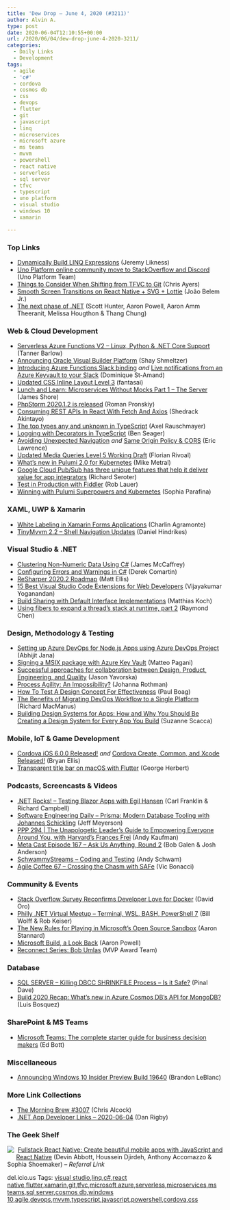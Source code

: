 ```yaml
---
title: 'Dew Drop – June 4, 2020 (#3211)'
author: Alvin A.
type: post
date: 2020-06-04T12:10:55+00:00
url: /2020/06/04/dew-drop-june-4-2020-3211/
categories:
  - Daily Links
  - Development
tags:
  - agile
  - 'c#'
  - cordova
  - cosmos db
  - css
  - devops
  - flutter
  - git
  - javascript
  - linq
  - microservices
  - microsoft azure
  - ms teams
  - mvvm
  - powershell
  - react native
  - serverless
  - sql server
  - tfvc
  - typescript
  - uno platform
  - visual studio
  - windows 10
  - xamarin

---
```

### <a name="top"></a>Top Links

  * <a href="https://blog.jeremylikness.com/blog/dynamically-build-linq-expressions/" target="_blank" rel="noopener noreferrer">Dynamically Build LINQ Expressions</a> (Jeremy Likness)
  * <a href="https://platform.uno/blog/uno-platform-online-community-move-to-stackoverflow-and-discord/" target="_blank" rel="noopener noreferrer">Uno Platform online community move to StackOverflow and Discord</a> (Uno Platform Team)
  * <a href="https://newsignature.com/articles/tfvc-to-git-things-to-consider/" target="_blank" rel="noopener noreferrer">Things to Consider When Shifting from TFVC to Git</a> (Chris Ayers)
  * <a href="https://medium.com/swlh/smooth-screen-transitions-on-react-native-svg-lottie-433467b752e3?source=rss----f5af2b715248---4" target="_blank" rel="noopener noreferrer">Smooth Screen Transitions on React Native + SVG + Lottie</a> (João Belem Jr.)
  * <a href="https://channel9.msdn.com/Events/Build/2020/BDL186?WT.mc_id=DX_MVP4025064" target="_blank" rel="noopener noreferrer">The next phase of .NET</a> (Scott Hunter, Aaron Powell, Aaron Amm Theeranit, Melissa Hougthon & Thang Chung)



### <a name="web"></a>Web & Cloud Development

  * <a href="https://serverless.com/blog/serverless-azure-functions-v2/" target="_blank" rel="noopener noreferrer">Serverless Azure Functions V2 &#8211; Linux, Python & .NET Core Support</a> (Tanner Barlow)
  * <a href="https://blogs.oracle.com/announcing-oracle-visual-builder-platform-v2" target="_blank" rel="noopener noreferrer">Announcing Oracle Visual Builder Platform</a> (Shay Shmeltzer)
  * <a href="https://www.domstamand.com/introducting-azure-functions-slack-binding/" target="_blank" rel="noopener noreferrer">Introducing Azure Functions Slack binding</a> _and_ <a href="https://www.domstamand.com/live-notifications-from-an-azure-keyvault-to-your-slack/" target="_blank" rel="noopener noreferrer">Live notifications from an Azure Keyvault to your Slack</a> (Dominique St-Amand)
  * <a href="https://www.w3.org/blog/CSS/2020/06/04/css-inline-3-updated/" target="_blank" rel="noopener noreferrer">Updated CSS Inline Layout Level 3</a> (fantasai)
  * <a href="https://www.jamesshore.com/Blog/Lunch-and-Learn/Microservices-Without-Mocks-Part-1.html" target="_blank" rel="noopener noreferrer">Lunch and Learn: Microservices Without Mocks Part 1 &#8211; The Server</a> (James Shore)
  * <a href="https://blog.jetbrains.com/phpstorm/2020/06/phpstorm-2020-1-2-is-released/" target="_blank" rel="noopener noreferrer">PhpStorm 2020.1.2 is released</a> (Roman Pronskiy)
  * <a href="https://www.smashingmagazine.com/2020/06/rest-api-react-fetch-axios/" target="_blank" rel="noopener noreferrer">Consuming REST APIs In React With Fetch And Axios</a> (Shedrack Akintayo)
  * <a href="http://feedproxy.google.com/~r/2ality/~3/x94ISApKSAI/any-unknown-typescript.html" target="_blank" rel="noopener noreferrer">The top types any and unknown in TypeScript</a> (Axel Rauschmayer)
  * <a href="https://medium.com/swlh/logging-with-decorators-in-typescript-1c3ce13576d5?source=rss----f5af2b715248---4" target="_blank" rel="noopener noreferrer">Logging with Decorators in TypeScript</a> (Ben Seager)
  * <a href="https://textslashplain.com/2020/06/03/avoiding-unexpected-navigation/" target="_blank" rel="noopener noreferrer">Avoiding Unexpected Navigation</a> _and_ <a href="https://textslashplain.com/2020/06/03/same-origin-policy-cors/" target="_blank" rel="noopener noreferrer">Same Origin Policy & CORS</a> (Eric Lawrence)
  * <a href="https://www.w3.org/blog/CSS/2020/06/04/updated-media-queries-level-5-working-draft/" target="_blank" rel="noopener noreferrer">Updated Media Queries Level 5 Working Draft</a> (Florian Rivoal)
  * <a href="https://www.pulumi.com/blog/whats-new-k8s-2.0/" target="_blank" rel="noopener noreferrer">What&#8217;s new in Pulumi 2.0 for Kubernetes</a> (Mike Metral)
  * <a href="https://seroter.com/2020/06/03/google-cloud-pub-sub-has-three-unique-features-that-help-it-deliver-value-for-app-integrators/" target="_blank" rel="noopener noreferrer">Google Cloud Pub/Sub has three unique features that help it deliver value for app integrators</a> (Richard Seroter)
  * <a href="https://www.telerik.com/blogs/test-in-production-with-fiddler" target="_blank" rel="noopener noreferrer">Test in Production with Fiddler</a> (Rob Lauer)
  * <a href="https://www.pulumi.com/blog/kubernetes-is-better-with-pulumi/" target="_blank" rel="noopener noreferrer">Winning with Pulumi Superpowers and Kubernetes</a> (Sophia Parafina)



### <a name="silverlight"></a>XAML, UWP & Xamarin

  * <a href="https://xamgirl.com/white-labeling-in-xamarin-forms-applications/" target="_blank" rel="noopener noreferrer">White Labeling in Xamarin Forms Applications</a> (Charlin Agramonte)
  * <a href="https://danielhindrikes.se/index.php/2020/06/04/tinymvvm-2-2-shell-navigation-updates/" target="_blank" rel="noopener noreferrer">TinyMvvm 2.2 – Shell Navigation Updates</a> (Daniel Hindrikes)



### <a name="dotnet"></a>Visual Studio & .NET

  * <a href="https://visualstudiomagazine.com/articles/2020/06/03/clustering-non-numeric-data.aspx" target="_blank" rel="noopener noreferrer">Clustering Non-Numeric Data Using C#</a> (James McCaffrey)
  * <a href="https://codeopinion.com/configuring-errors-and-warnings-in-c/?utm_source=rss&utm_medium=rss&utm_campaign=configuring-errors-and-warnings-in-c" target="_blank" rel="noopener noreferrer">Configuring Errors and Warnings in C#</a> (Derek Comartin)
  * <a href="https://blog.jetbrains.com/dotnet/2020/06/03/resharper-2020-2-roadmap/" target="_blank" rel="noopener noreferrer">ReSharper 2020.2 Roadmap</a> (Matt Ellis)
  * <a href="https://www.syncfusion.com/blogs/post/15-best-visual-studio-code-extensions-for-web-developers.aspx" target="_blank" rel="noopener noreferrer">15 Best Visual Studio Code Extensions for Web Developers</a> (Vijayakumar Yoganandan)
  * <a href="https://ithrowexceptions.com/2020/05/24/build-sharing-default-interface-implementations.html" target="_blank" rel="noopener noreferrer">Build Sharing with Default Interface Implementations</a> (Matthias Koch)
  * <a href="https://devblogs.microsoft.com/oldnewthing/20200603-00/?p=103824" target="_blank" rel="noopener noreferrer">Using fibers to expand a thread’s stack at runtime, part 2</a> (Raymond Chen)



### <a name="design"></a>Design, Methodology & Testing

  * <a href="https://dailydotnettips.com/setting-up-azure-devops-for-node-js-apps-using-azure-devops-project/" target="_blank" rel="noopener noreferrer">Setting up Azure DevOps for Node.js Apps using Azure DevOps Project</a> (Abhijit Jana)
  * <a href="https://techcommunity.microsoft.com/t5/windows-dev-appconsult/signing-a-msix-package-with-azure-key-vault/ba-p/1436154" target="_blank" rel="noopener noreferrer">Signing a MSIX package with Azure Key Vault</a> (Matteo Pagani)
  * <a href="https://about.gitlab.com/blog/2020/06/03/collaboration-in-product-planning/" target="_blank" rel="noopener noreferrer">Successful approaches for collaboration between Design, Product, Engineering, and Quality</a> (Jason Yavorska)
  * <a href="http://feedproxy.google.com/~r/ManagingProductDevelopment/~3/XhTKnL5p0aM/" target="_blank" rel="noopener noreferrer">Process Agility: An Impossibility?</a> (Johanna Rothman)
  * <a href="https://www.smashingmagazine.com/2020/06/test-design-concept-effectiveness/" target="_blank" rel="noopener noreferrer">How To Test A Design Concept For Effectiveness</a> (Paul Boag)
  * <a href="https://thenewstack.io/the-benefits-of-migrating-devops-workflow-to-a-single-platform/" target="_blank" rel="noopener noreferrer">The Benefits of Migrating DevOps Workflow to a Single Platform</a> (Richard MacManus)
  * <a href="https://www.telerik.com/blogs/building-design-systems-for-apps" target="_blank" rel="noopener noreferrer">Building Design Systems for Apps: How and Why You Should Be Creating a Design System for Every App You Build</a> (Suzanne Scacca)



### <a name="mobile"></a>Mobile, IoT & Game Development

  * <a href="https://cordova.apache.org/announcements/2020/06/01/cordova-ios-release-6.0.0.html" target="_blank" rel="noopener noreferrer">Cordova iOS 6.0.0 Released!</a> _and_ <a href="https://cordova.apache.org/news/2020/06/01/tools-release.html" target="_blank" rel="noopener noreferrer">Cordova Create, Common, and Xcode Released!</a> (Bryan Ellis)
  * <a href="https://medium.com/flutter-community/transparent-title-bar-on-macos-with-flutter-7043d44f25dc?source=rss----86fb29d7cc6a---4" target="_blank" rel="noopener noreferrer">Transparent title bar on macOS with Flutter</a> (George Herbert)



### <a name="podcasts"></a>Podcasts, Screencasts & Videos

  * <a href="http://www.dotnetrocks.com/default.aspx?ShowNum=1690" target="_blank" rel="noopener noreferrer">.NET Rocks! &#8211; Testing Blazor Apps with Egil Hansen</a> (Carl Franklin & Richard Campbell)
  * <a href="https://softwareengineeringdaily.com/2020/06/04/prisma-modern-database-tooling-with-johannes-schickling/?utm_source=rss&utm_medium=rss&utm_campaign=prisma-modern-database-tooling-with-johannes-schickling" target="_blank" rel="noopener noreferrer">Software Engineering Daily &#8211; Prisma: Modern Database Tooling with Johannes Schickling</a> (Jeff Meyerson)
  * <a href="https://peopleandprojectspodcast.com/294" target="_blank" rel="noopener noreferrer">PPP 294 | The Unapologetic Leader&#8217;s Guide to Empowering Everyone Around You, with Harvard&#8217;s Frances Frei</a> (Andy Kaufman)
  * <a href="https://www.meta-cast.com/episode/episode-167-ask-us-anything-round-2" target="_blank" rel="noopener noreferrer">Meta Cast Episode 167 &#8211; Ask Us Anything, Round 2</a> (Bob Galen & Josh Anderson)
  * <a href="http://www.youtube.com/watch?v=6IbtnKs4p9I" target="_blank" rel="noopener noreferrer">SchwammyStreams &#8211; Coding and Testing</a> (Andy Schwam)
  * <a href="http://agilecoffee.com/episode67/" target="_blank" rel="noopener noreferrer">Agile Coffee 67 &#8211; Crossing the Chasm with SAFe</a> (Vic Bonacci)



### <a name="events"></a>Community & Events

  * <a href="https://www.docker.com/blog/stack-overflow-survey-reconfirms-developer-love-for-docker/" target="_blank" rel="noopener noreferrer">Stack Overflow Survey Reconfirms Developer Love for Docker</a> (David Oro)
  * <a href="https://www.meetup.com/Philly-NET/events/271055198/" target="_blank" rel="noopener noreferrer">Philly .NET Virtual Meetup &#8211; Terminal, WSL, BASH, PowerShell 7</a> (Bill Wolff & Rob Keiser)
  * <a href="http://www.aaronstannard.com/new-rules-dotnet-oss/" target="_blank" rel="noopener noreferrer">The New Rules for Playing in Microsoft&#8217;s Open Source Sandbox</a> (Aaron Stannard)
  * <a href="https://www.aaron-powell.com/posts/2020-06-04-microsoft-build-a-look-back/" target="_blank" rel="noopener noreferrer">Microsoft Build, a Look Back</a> (Aaron Powell)
  * <a href="https://techcommunity.microsoft.com/t5/microsoft-mvp-award-program-blog/reconnect-series-bob-umlas/ba-p/1437762" target="_blank" rel="noopener noreferrer">Reconnect Series: Bob Umlas</a> (MVP Award Team)



### <a name="sql"></a>Database

  * <a href="https://blog.sqlauthority.com/2020/06/04/sql-server-killing-dbcc-shrinkfile-process-is-it-safe/?utm_source=rss&utm_medium=rss&utm_campaign=sql-server-killing-dbcc-shrinkfile-process-is-it-safe" target="_blank" rel="noopener noreferrer">SQL SERVER – Killing DBCC SHRINKFILE Process – Is it Safe?</a> (Pinal Dave)
  * <a href="https://devblogs.microsoft.com/cosmosdb/build-2020-recap-whats-new-in-azure-cosmos-dbs-api-for-mongodb/" target="_blank" rel="noopener noreferrer">Build 2020 Recap: What’s new in Azure Cosmos DB’s API for MongoDB?</a> (Luis Bosquez)



### <a name="sp"></a>SharePoint & MS Teams

  * <a href="http://feedproxy.google.com/~r/zdnet/Bott/~3/poNKb_fNRCw/" target="_blank" rel="noopener noreferrer">Microsoft Teams: The complete starter guide for business decision makers</a> (Ed Bott)



### <a name="misc"></a>Miscellaneous

  * <a href="https://blogs.windows.com/windowsexperience/2020/06/03/announcing-windows-10-insider-preview-build-19640/?WT.mc_id=DX_MVP4025064" target="_blank" rel="noopener noreferrer">Announcing Windows 10 Insider Preview Build 19640</a> (Brandon LeBlanc)



### <a name="links"></a>More Link Collections

  * <a href="http://feedproxy.google.com/~r/ReflectivePerspective/~3/W1JrJSA68dE/" target="_blank" rel="noopener noreferrer">The Morning Brew #3007</a> (Chris Alcock)
  * <a href="https://links.danrigby.com/2020/06/app-developer-links-2020-06-04/" target="_blank" rel="noopener noreferrer">.NET App Developer Links &#8211; 2020-06-04</a> (Dan Rigby)



### <a name="shelf"></a>The Geek Shelf

<a href="https://www.amazon.com/Fullstack-React-Native-beautiful-JavaScript/dp/1728995558/?tag=amavin-20" target="_blank" rel="noopener noreferrer"><img decoding="async" align="left" style="margin: 0px 5px 10px 0px; border: 0px currentcolor; border-image: none; float: left; display: inline; background-image: none;" src="https://m.media-amazon.com/images/I/7176S6Fyc7L._AC_UY218_.jpg" border="0" /></a>&nbsp;<a href="https://www.amazon.com/Fullstack-React-Native-beautiful-JavaScript/dp/1728995558/?tag=amavin-20" target="_blank" rel="noopener noreferrer">Fullstack React Native: Create beautiful mobile apps with JavaScript and React Native</a> (Devin Abbott, Houssein Djirdeh, Anthony Accomazzo & Sophia Shoemaker) _&#8211; Referral Link_







<div class="wlWriterEditableSmartContent" id="scid:77ECF5F8-D252-44F5-B4EB-D463C5396A79:43b2b6b4-d3d9-41eb-a3ea-c0b24229b5dc" style="margin: 0px; padding: 0px; float: none; display: inline;">
  del.icio.us Tags: <a href="http://del.icio.us/popular/visual+studio" rel="tag">visual studio</a>,<a href="http://del.icio.us/popular/linq" rel="tag">linq</a>,<a href="http://del.icio.us/popular/c%23" rel="tag">c#</a>,<a href="http://del.icio.us/popular/react+native" rel="tag">react native</a>,<a href="http://del.icio.us/popular/flutter" rel="tag">flutter</a>,<a href="http://del.icio.us/popular/xamarin" rel="tag">xamarin</a>,<a href="http://del.icio.us/popular/git" rel="tag">git</a>,<a href="http://del.icio.us/popular/tfvc" rel="tag">tfvc</a>,<a href="http://del.icio.us/popular/microsoft+azure" rel="tag">microsoft azure</a>,<a href="http://del.icio.us/popular/serverless" rel="tag">serverless</a>,<a href="http://del.icio.us/popular/microservices" rel="tag">microservices</a>,<a href="http://del.icio.us/popular/ms+teams" rel="tag">ms teams</a>,<a href="http://del.icio.us/popular/sql+server" rel="tag">sql server</a>,<a href="http://del.icio.us/popular/cosmos+db" rel="tag">cosmos db</a>,<a href="http://del.icio.us/popular/windows+10" rel="tag">windows 10</a>,<a href="http://del.icio.us/popular/agile" rel="tag">agile</a>,<a href="http://del.icio.us/popular/devops" rel="tag">devops</a>,<a href="http://del.icio.us/popular/mvvm" rel="tag">mvvm</a>,<a href="http://del.icio.us/popular/typescript" rel="tag">typescript</a>,<a href="http://del.icio.us/popular/javascript" rel="tag">javascript</a>,<a href="http://del.icio.us/popular/powershell" rel="tag">powershell</a>,<a href="http://del.icio.us/popular/cordova" rel="tag">cordova</a>,<a href="http://del.icio.us/popular/css" rel="tag">css</a>
</div>